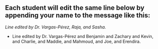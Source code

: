 ## Each student will edit the same line below by appending your name to the message like this:
*Line edited by Dr. Vargas-Pérez, Raja, and Sasha.*

- Line edited by Dr. Vargas-Pérez and Benjamin and Zachary and Kevin, and Charlie, and Maddie, and Mahmoud, and Joe, and Erendira. 
